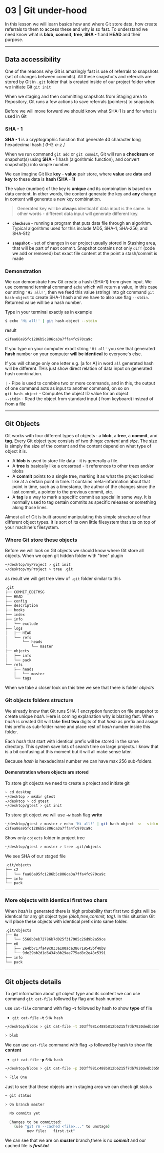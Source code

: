 # 03 | Git under-hood

In this lesson we will learn basics how and where Git store data, how create referrals to them to access these and why is so fast. To understand we need know what is **blob**, **commit**, **tree**, **SHA - 1** and **HEAD** and their purpose.

---

## Data accessibility

One of the reasons why Git is amazingly fast is use of referrals to snapshots (set of changes between commits). All these snapshots and referrals are stored by Git in `.git` folder that is created inside of our project folder when we initiate Git `git init`

When we staging and then committing snapshots from Staging area to Repository, Git runs a few actions to save referrals (pointers) to snapshots.

Before we will move forward we should know what SHA-1 is and for what is used in Git

### SHA - 1

**SHA - 1** is a cryptographic function that generate 40 character long hexadecimal hash _[ 0-9, a-z ]_

When we run command `git add` or `git commit`, Git will run a **checksum** on snapshot(s) using **SHA - 1** hash (algorithmic function), and convert snapshot(s) into simple number.

We can imagine Git like **key** - **value** pair store, where **value** are **data** and **key** to these data is **hash (SHA - 1)**

The value (number) of the key is **unique** and its combination is based on data content. In other words, the content generate the key and **any** change in content will generate a new key combination.

> Generated key will be **always** identical if data input is the same. In other words - different data input will generate different key.

- **`checksum`** - running a program that puts data file through an algorithm. Typical algorithms used for this include MD5, SHA-1, SHA-256, and SHA-512

- **`snapshot`** - set of changes in our project usually stored in Stashing area, that will be part of next commit. Snapshot contains not only `diff` (code we add or removed) but exact file content at the point a stash/commit is made

### Demonstration

We can demonstrate how Git create a hash (SHA-1) from given input. We use command terminal command `echo` which will return a value, in this case our string `'Hi all!'`, then we feed this value (string) into git command `git hash-object` to create SHA-1 hash and we have to also use flag `--stdin`. Returned value will be a hash number.

Type in your terminal exactly as in example

```bash
$ echo 'Hi all!' | git hash-object --stdin
```

result

```bash
c2fea86a95fc1286b5c806ca3a7ffa4fc970ca9c
```

If you type on your computer exact string `'Hi all'` you see that generated **hash** number on your computer **will be identical** to everyone's else.

If you will change only one letter e.g. [a for A] in word `all` generated hash will be different. THis just show direct relation of data input on generated hash combination.

`|` - Pipe is used to combine two or more commands, and in this, the output of one command acts as input to another command, on so on\
`git hash-object` - Computes the object ID value for an object\
`--stdin` - Read the object from standard input ( from keyboard) instead of from a file

---

## Git Objects

Git works with four different types of objects : a **blob**, a **tree**, a **commit**, and **tag**. Every Git object type consists of two things: _content_ and _size_. The size is simply the size of the content and the content depend on what type of object it is.

- A **blob** is used to store file data - it is generally a file.
- A **tree** is basically like a crossroad - it references to other trees and/or blobs
- A **commit** points to a single tree, marking it as what the project looked like at a certain point in time. It contains meta-information about that point in time, such as a timestamp, the author of the changes since the last commit, a pointer to the previous commit, etc.
- A **tag** is a way to mark a specific commit as special in some way. It is normally used to tag certain commits as specific releases or something along those lines.

Almost all of Git is built around manipulating this simple structure of four different object types. It is sort of its own little filesystem that sits on top of your machine's filesystem.

### Where Git store these objects

Before we will look on Git objects we should know where Git store all objects. When we open git hidden folder with "tree" plugin

```bash
~/desktop/myProject > git init
~/desktop/myProject > tree .git
```

as result we will get tree view of `.git` folder similar to this

```bash
.git
├── COMMIT_EDITMSG
├── HEAD
├── config
├── description
├── hooks
├── index
├── info
│   └── exclude
├── logs
│   ├── HEAD
│   └── refs
│       └── heads
│           └── master
├── objects
│   ├── info
│   └── pack
└── refs
    ├── heads
    │   └── master
    └── tags

```

When we take a closer look on this tree we see that there is folder _objects_

### Git objects folders structure

We already know that Git runs SHA-1 encryption function on file snapshot to create unique _hash_. Here is coming explanation why is blazing fast.
When _hash_ is created Git will take **first two** digits of that _hash_ as prefix and assign this prefix as sub-folder name and place rest of _hash_ number inside this folder.

Each _hash_ that start with identical prefix will be stored in the same directory. This system save lots of search time on large projects. I know that is a bit confusing at this moment but it will all make sense later.

Because _hash_ is hexadecimal number we can have max 256 sub-folders.

#### Demonstration where objects are stored

To store git objects we need to create a project and initiate git

```bash
~ cd desktop
~/desktop > mkdir gtest
~/desktop > cd gtest
~/desktop/gtest > git init
```

To store git object we will use **`-w`** bash flag **write**

```bash
~/desktop/gtest > master > echo 'Hi all!' | git hash-object -w --stdin
c2fea86a95fc1286b5c806ca3a7ffa4fc970ca9c
```

Show only `objects` folder in project tree

```bash
~/desktop/gtest > master > tree .git/objects
```

We see SHA of our staged file

```bash
.git/objects
├── c2
│   └── fea86a95fc1286b5c806ca3a7ffa4fc970ca9c
├── info
└── pack
```

---

### More objects with identical first two chars

When _hash_ is generated there is high probability that first two digits will be identical for any git object type _(blob,tree,commit, tag)_. In this situation Git will place these objects with identical prefix into same folder.

```bash
.git/objects
├── 0a
│   └── 5568b3eb72786b7d025f317905c26d9b2a59ce
├── e6
│   ├── 2e4bb717fa49c033a100ace386719545bf40b8
│   └── 9de29bb2d1d6434b8b29ae775ad8c2e48c5391
├── info
└── pack
```

---

## Git objects details

To get information about git object type and its content we can use command `git cat-file` followed by flag and hash number

use `cat-file` command with flag **`-t`** followed by hash to show **type** of file

- `git cat-file` **`-t`** `SHA hash`

```bash
~/desktop/blobs > git cat-file -t 303ff981c488b812b6215f7db7920dedb3b59d9a

> blob
```

We can use `cat-file` command with flag **`-p`** followed by hash to show file **content**

- `git cat-file` **`-p`** `SHA hash`

```bash
~/desktop/blobs > git cat-file -p 303ff981c488b812b6215f7db7920dedb3b59d9a

> File One
```

Just to see that these objects are in staging area we can check git status

```bash
~ git status

> On branch master

  No commits yet

  Changes to be committed:
    (use "git rm --cached <file>..." to unstage)
          new file:   first.txt"
```

We can see that we are on **_master_** branch,there is no **_commit_** and our cached file is **_first.txt_**
